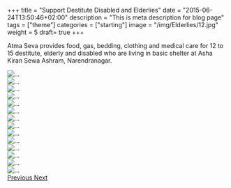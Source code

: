 +++
title = "Support Destitute Disabled and Elderlies"
date = "2015-06-24T13:50:46+02:00"
description = "This is meta description for blog page"
tags = ["theme"]
categories = ["starting"]
image = "/img/Elderlies/12.jpg"
weight = 5
draft= true
+++

Atma Seva provides food, gas, bedding, clothing and medical care for 12 to 15 destitute, elderly and disabled who are living in basic shelter at Asha Kiran Sewa Ashram, Narendranagar.


<div id="carouselExampleControls" class="carousel slide" data-ride="carousel" >
            <div class="carousel-inner">
              <div class="carousel-item active">
                <img src="/img/Elderlies/1.jpg" class="d-block w-100" alt="...">
              </div> 
              <div class="carousel-item"> 
                <img src="/img/Elderlies/2.jpg" class="d-block w-100" alt="...">
              </div>
               <div class="carousel-item"> 
                <img src="/img/Elderlies/3.jpg" class="d-block w-100" alt="...">
              </div>
               <div class="carousel-item"> 
                <img src="/img/Elderlies/4.jpg" class="d-block w-100" alt="...">
              </div>
               <div class="carousel-item"> 
                <img src="/img/Elderlies/5.jpg" class="d-block w-100" alt="...">
              </div>
               <div class="carousel-item"> 
                <img src="/img/Elderlies/6.jpg" class="d-block w-100" alt="...">
              </div>
               <div class="carousel-item"> 
                <img src="/img/Elderlies/7.jpg" class="d-block w-100" alt="...">
              </div>
               <div class="carousel-item"> 
                <img src="/img/Elderlies/8.jpg" class="d-block w-100" alt="...">
              </div>
               <div class="carousel-item"> 
                <img src="/img/Elderlies/9.jpg" class="d-block w-100" alt="...">
              </div>
             <div class="carousel-item"> 
                <img src="/img/Elderlies/10.jpg" class="d-block w-100" alt="...">
              </div>
               <div class="carousel-item"> 
                <img src="/img/Elderlies/11.jpg" class="d-block w-100" alt="...">
              </div>
               <div class="carousel-item"> 
                <img src="/img/Elderlies/12.jpg" class="d-block w-100" alt="...">
              </div>
               <div class="carousel-item"> 
                <img src="/img/Elderlies/13.jpg" class="d-block w-100" alt="...">
              </div>
               <div class="carousel-item"> 
                <img src="/img/Elderlies/14.jpg" class="d-block w-100" alt="...">
              </div>
                <!--end-->
            <a class="carousel-control-prev" href="#carouselExampleControls" role="button" data-slide="prev">
              <span class="carousel-control-prev-icon" aria-hidden="true"></span>
              <span class="sr-only">Previous</span>
            </a>
            <a class="carousel-control-next" href="#carouselExampleControls" role="button" data-slide="next">
              <span class="carousel-control-next-icon" aria-hidden="true"></span>
              <span class="sr-only">Next</span>
            </a>
          </div>
